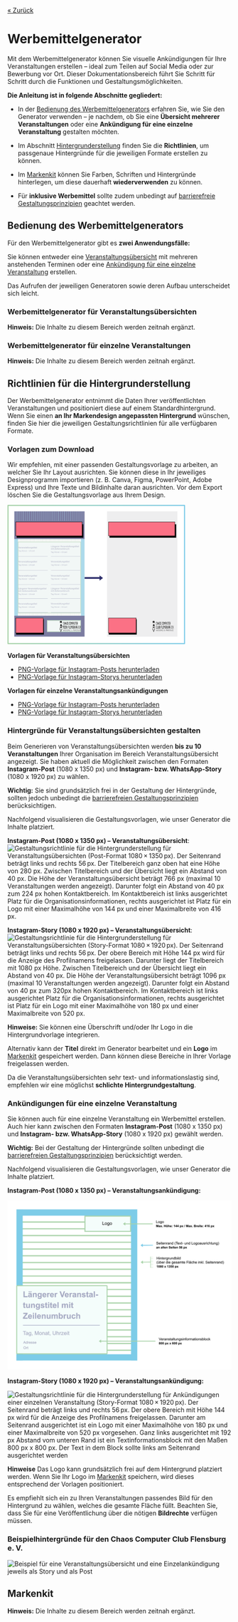 [« Zurück](/get-started)
# Werbemittelgenerator
Mit dem Werbemittelgenerator können Sie visuelle Ankündigungen für Ihre Veranstaltungen erstellen – ideal zum Teilen auf Social Media oder zur Bewerbung vor Ort. Dieser Dokumentationsbereich führt Sie Schritt für Schritt durch die Funktionen und Gestaltungsmöglichkeiten.

**Die Anleitung ist in folgende Abschnitte gegliedert:**

* In der [Bedienung des Werbemittelgenerators](#bedienung-des-werbemittelgenerators) erfahren Sie, wie Sie den Generator verwenden – je nachdem, ob Sie eine **Übersicht mehrerer Veranstaltungen** oder eine **Ankündigung für eine einzelne Veranstaltung** gestalten möchten.

* Im Abschnitt [Hintergrunderstellung](#richtlinien-fur-die-hintergrunderstellung) finden Sie die **Richtlinien**, um passgenaue Hintergründe für die jeweiligen Formate erstellen zu können.

* Im [Markenkit](#markenkit) können Sie Farben, Schriften und Hintergründe hinterlegen, um diese dauerhaft **wiederverwenden** zu können.

* Für **inklusive Werbemittel** sollte zudem unbedingt auf [barrierefreie Gestaltungsprinzipien](#barrierefreie-gestaltungsprinzipien) geachtet werden.

## Bedienung des Werbemittelgenerators

Für den Werbemittelgenerator gibt es **zwei Anwendungsfälle:**

Sie können entweder eine [Veranstaltungsübersicht](#werbemittelgenerator-für-veranstaltungsübersichten) mit mehreren anstehenden Terminen oder eine [Ankündigung für eine einzelne Veranstaltung](#werbemittelgenerator-für-einzelne-veranstaltungen) erstellen.

Das Aufrufen der jeweiligen Generatoren sowie deren Aufbau unterscheidet sich leicht. 

### Werbemittelgenerator für Veranstaltungsübersichten

**Hinweis:** Die Inhalte zu diesem Bereich werden zeitnah ergänzt.

### Werbemittelgenerator für einzelne Veranstaltungen

**Hinweis:** Die Inhalte zu diesem Bereich werden zeitnah ergänzt.

## Richtlinien für die Hintergrunderstellung

Der Werbemittelgenerator entnimmt die Daten Ihrer veröffentlichten Veranstaltungen und positioniert diese auf einem Standardhintergrund. Wenn Sie einen **an Ihr Markendesign angepassten Hintergrund** wünschen, finden Sie hier die jeweiligen Gestaltungsrichtlinien für alle verfügbaren Formate. 

### Vorlagen zum Download

Wir empfehlen, mit einer passenden Gestaltungsvorlage zu arbeiten, an welcher Sie Ihr Layout ausrichten. Sie können diese in Ihr jeweiliges Designprogramm importieren (z. B. Canva, Figma, PowerPoint, Adobe Express) und Ihre Texte und Bildinhalte daran ausrichten. Vor dem Export löschen Sie die Gestaltungsvorlage aus Ihrem Design.

<img src="./Bilder/Ausrichtungsvorlage.png" alt="Beispiel Ausrichtungsprozess einer Veranstaltungsübersicht im Story-Format für den Chaos Computer Club Flensburg e. V. und entfernen der Vorlage vor dem Herunterladen" style="width:400px;"> 

**Vorlagen für Veranstaltungsübersichten**
* [PNG-Vorlage für Instagram-Posts herunterladen](/vorlagen/veranstaltungsuebersicht_ig_post_1080x1350.png)
* [PNG-Vorlage für Instagram-Storys herunterladen](/vorlagen/veranstaltungsuebersicht_ig_story_1080x1920.png)


**Vorlagen für einzelne Veranstaltungsankündigungen**
* [PNG-Vorlage für Instagram-Posts herunterladen](/vorlagen/veranstaltungsankuendigung_ig_post_1080x1350.png)
* [PNG-Vorlage für Instagram-Storys herunterladen](/vorlagen/veranstaltungsankuendigung_ig_story_1080x1920.png)

### Hintergründe für Veranstaltungsübersichten gestalten

Beim Generieren von Veranstaltungsübersichten werden **bis zu 10 Veranstaltungen** Ihrer Organisation im Bereich Veranstaltungsübersicht angezeigt. Sie haben aktuell die Möglichkeit zwischen den Formaten **Instagram-Post** (1080 x 1350 px) und **Instagram- bzw. WhatsApp-Story** (1080 x 1920 px) zu wählen. 

**Wichtig:** Sie sind grundsätzlich frei in der Gestaltung der Hintergründe, sollten jedoch unbedingt die [barrierefreien Gestaltungsprinzipien](/Barrierefreiheit/) berücksichtigen. 

Nachfolgend visualisieren die Gestaltungsvorlagen, wie unser Generator die Inhalte platziert.

**Instagram-Post (1080 x 1350 px) – Veranstaltungsübersicht**:
 ![Gestaltungsrichtlinie für die Hintergrunderstellung für Veranstaltungsübersichten (Post-Format 1080 × 1350 px). Der Seitenrand beträgt links und rechts 56 px. Der Titelbereich ganz oben hat eine Höhe von 280 px. Zwischen Titelbereich und der Übersicht liegt ein Abstand von 40 px. Die Höhe der Veranstaltungsübersicht beträgt 766 px (maximal 10 Veranstaltungen werden angezeigt). Darunter folgt ein Abstand von 40 px zum 224 px hohen Kontaktbereich. Im Kontaktbereich ist links ausgerichtet Platz für die Organisationsinformationen, rechts ausgerichtet ist Platz für ein Logo mit einer Maximalhöhe von 144 px und einer Maximalbreite von 416 px.](./Bilder/VU%20Post.png)

**Instagram-Story (1080 x 1920 px) – Veranstaltungsübersicht**:
![Gestaltungsrichtlinie für die Hintergrunderstellung für Veranstaltungsübersichten (Story-Format 1080 × 1920 px). Der Seitenrand beträgt links und rechts 56 px. Der obere Bereich mit Höhe 144 px wird für die Anzeige des Profilnamens freigelassen. Darunter liegt der Titelbereich mit 1080 px Höhe. Zwischen Titelbereich und der Übersicht liegt ein Abstand von 40 px. Die Höhe der Veranstaltungsübersicht beträgt 1096 px (maximal 10 Veranstaltungen werden angezeigt). Darunter folgt ein Abstand von 40 px zum 320px hohen Kontaktbereich. Im Kontaktbereich ist links ausgerichtet Platz für die Organisationsinformationen, rechts ausgerichtet ist Platz für ein Logo mit einer Maximalhöhe von 180 px und einer Maximalbreite von 520 px.](./Bilder/VU%20Story.png)

**Hinweise:**
Sie können eine Überschrift und/oder Ihr Logo in die Hintergrundvorlage integrieren. 

Alternativ kann der **Titel** direkt im Generator bearbeitet und ein **Logo** im [Markenkit](#markenkit) gespeichert werden. Dann können diese Bereiche in Ihrer Vorlage freigelassen werden.

Da die Veranstaltungsübersichten sehr text- und informationslastig sind, empfehlen wir eine möglichst **schlichte Hintergrundgestaltung**.

### Ankündigungen für eine einzelne Veranstaltung

Sie können auch für eine einzelne Veranstaltung ein Werbemittel erstellen. Auch hier kann zwischen den Formaten **Instagram-Post** (1080 x 1350 px) und **Instagram- bzw. WhatsApp-Story** (1080 x 1920 px) gewählt werden. 

**Wichtig:** Bei der Gestaltung der Hintergründe sollten unbedingt die [barrierefreien Gestaltungsprinzipien](/Barrierefreiheit/) berücksichtigt werden. 

Nachfolgend visualisieren die Gestaltungsvorlagen, wie unser Generator die Inhalte platziert.

**Instagram-Post (1080 x 1350 px) – Veranstaltungsankündigung:**

 ![Gestaltungsrichtlinie für die Hintergrunderstellung für Ankündigungen einer einzelnen Veranstaltung (Post-Format 1080 × 1350 px). Der Seitenrand beträgt rundherum 56 px. Rechts oben am Seitenrand ausgerichtet ist ein Logo mit einer Maximalhöhe von 144 px und einer Maximalbreite von 416 px vorgesehen. Ganz links sowie am unteren Seitenrand ausgerichtet ist ein Textinformationsblock mit den Maßen 800 px x 600 px. Der Text in dem Block sollte links am Seitenrand ausgerichtet werden](./Bilder/EZ%20Post.png)


 **Instagram-Story (1080 x 1920 px) – Veranstaltungsankündigung:**

 ![Gestaltungsrichtlinie für die Hintergrunderstellung für Ankündigungen einer einzelnen Veranstaltung (Story-Format 1080 × 1920 px). Der Seitenrand beträgt links und rechts 56 px. Der obere Bereich mit Höhe 144 px wird für die Anzeige des Profilnamens freigelassen. Darunter am Seitenrand ausgerichtet ist ein Logo mit einer Maximalhöhe von 180 px und einer Maximalbreite von 520 px vorgesehen. Ganz links ausgerichtet mit 192 px Abstand vom unteren Rand ist ein Textinformationsblock mit den Maßen 800 px x 800 px. Der Text in dem Block sollte links am Seitenrand ausgerichtet werden](./Bilder/EZ%20Story.png)

 **Hinweise**
 Das Logo kann grundsätzlich frei auf dem Hintergrund platziert werden. Wenn Sie Ihr Logo im [Markenkit](#markenkit) speichern, wird dieses entsprechend der Vorlagen positioniert.

 Es empfiehlt sich ein zu Ihren Veranstaltungen passendes Bild für den Hintergrund zu wählen, welches die gesamte Fläche füllt. Beachten Sie, dass Sie für eine Veröffentlichung über die nötigen **Bildrechte** verfügen müssen.

### Beispielhintergründe für den Chaos Computer Club Flensburg e. V.

![Beispiel für eine Veranstaltungsübersicht und eine Einzelankündigung jeweils als Story und als Post](./Bilder/Beispielhintergründe.png)

## Markenkit

**Hinweis:** Die Inhalte zu diesem Bereich werden zeitnah ergänzt.